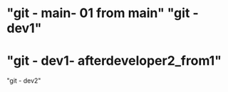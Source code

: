 
"git - main- 01 from main" 
"git - dev1" 
=======
"git - dev1- afterdeveloper2_from1" 
=======
"git - dev2" 

